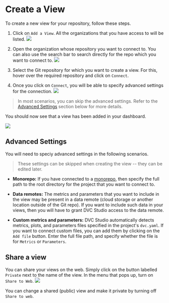 # Create a View

To create a new view for your repository, follow these steps.

1. Click on `Add a View`. All the organizations that you have access to will be
   listed. ![](/img/studio/create_view.png)

2. Open the organization whose repository you want to connect to. You can also
   use the search bar to search directly for the repo which you want to connect
   to. ![](/img/studio/select_repo.png)

3. Select the Git repository for which you want to create a view. For this,
   hover over the required repository and click on `Connect`.

4. Once you click on `Connect`, you will be able to specify advanced settings
   for the connection. ![](/img/studio/view_settings.png)

> In most scenarios, you can skip the advanced settings. Refer to the
> [Advanced Settings](#advanced-settings) section below for more details.

You should now see that a view has been added in your dashboard.

![](/img/studio/view_added.png)

## Advanced Settings

You will need to speciy advanced settings in the following scenarios.

> These settings can be skipped when creating the view -- they can be edited
> later.

- **Monorepo:** If you have connected to a
  [monorepo](https://en.wikipedia.org/wiki/Monorepo), then specify the full path
  to the root directory for the project that you want to connect to.

- **Data remotes:** The metrics and parameters that you want to include in the
  view may be present in a data remote (cloud storage or another location
  outside of the Git repo). If you want to include such data in your views, then
  you will have to grant DVC Studio access to the data remote.

- **Custom metrics and parameters:** DVC Studio automatically detects metrics,
  plots, and parameters files specified in the project's `dvc.yaml`. If you want
  to connect custom files, you can add them by clicking on the `Add file`
  button. Enter the full file path, and specify whether the file is for
  `Metrics` or `Parameters`.

## Share a view

You can share your views on the web. Simply click on the button labelled
`Private` next to the name of the view. In the menu that pops up, turn on
`Share to Web`. ![](/img/studio/view_share.png)

You can change a shared (public) view and make it private by turning off
`Share to web`.
